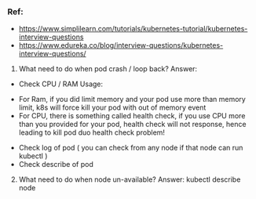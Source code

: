 ### Ref:
- https://www.simplilearn.com/tutorials/kubernetes-tutorial/kubernetes-interview-questions
- https://www.edureka.co/blog/interview-questions/kubernetes-interview-questions/

1. What need to do when pod crash / loop back?
Answer: 
- Check CPU / RAM Usage:
+ For Ram, if you did limit memory and your pod use more than memory limit, k8s will force kill your pod with out of memory event
+ For CPU, there is something called health check, if you use CPU more than you provided for your pod, health check will not response, hence leading to kill
pod duo health check problem!
- Check log of pod ( you can check from any node if that node can run kubectl )
- Check describe of pod


2. What need to do when node un-available?
Answer: kubectl describe node
